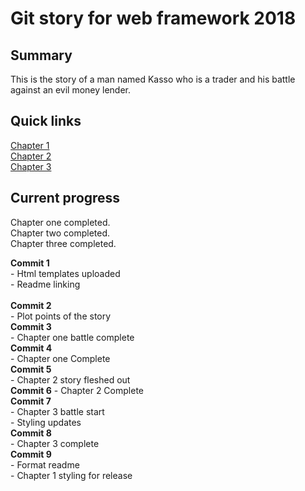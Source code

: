 # Git story for web framework 2018

## Summary
This is the story of a man named Kasso who is a trader and his battle against an evil money lender.

## Quick links
[Chapter 1](https://github.com/AndrewSherlock/year3-story-2018/blob/master/Chapter1.html)<br>
[Chapter 2](https://github.com/AndrewSherlock/year3-story-2018/blob/master/Chapter2.html) <br>
[Chapter 3](https://github.com/AndrewSherlock/year3-story-2018/blob/master/Chapter3.html) <br>


## Current progress
Chapter one completed. <br>
Chapter two completed.<br>
Chapter three completed.<br>

**Commit 1** 
    <br>
    -  Html templates uploaded<br>
    -  Readme linking			
    <br>
**Commit 2**
    <br>
    - Plot points of the story
    <br>
**Commit 3**
    <br>
    - Chapter one battle complete
    <br>
**Commit 4**
    <br>
    - Chapter one Complete
    <br>
**Commit 5**
    <br>
    - Chapter 2 story fleshed out
    <br>
**Commit 6** 
    - Chapter 2 Complete
    <br>
**Commit 7**
    <br>
    - Chapter 3 battle start<br>
    - Styling updates
    <br>
**Commit 8**
    <br>
    - Chapter 3 complete
    <br>
**Commit 9**
    <br>
    - Format readme<br>
    - Chapter 1 styling for release
    <br>
